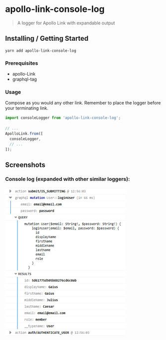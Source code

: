 # apollo-link-console-log

> A logger for Apollo Link with expandable output

## Installing / Getting Started

```shell
yarn add apollo-link-console-log
```

### Prerequisites

* apollo-Link
* graphql-tag

### Usage
Compose as you would any other link. Remember to place the logger before your terminating link.
```javascript
import consoleLogger from 'apollo-link-console-log';

// ...
ApolloLink.from([
  consoleLogger,
  // ...
]);
```

## Screenshots

### Console log (expanded with other similar loggers):

![Query Expanded](https://github.com/castigere/apollo-link-console-log/blob/master/docs/example-output.png)

